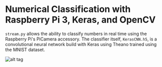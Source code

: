 # Numerical Classification with Raspberry Pi 3, Keras, and OpenCV
`stream.py` allows the ability to classify numbers in real time using the Raspberry Pi's PiCamera accessory. The classifier itself, `KerasCNN.h5`, is a convolutional neural network build with Keras using Theano trained using the MNIST dataset. 

![alt tag](https://github.com/cwg940/Numerical-Classification/image112017.jpg)

